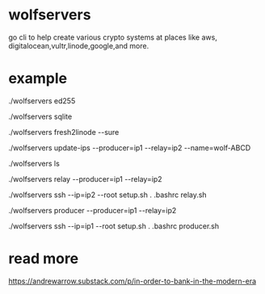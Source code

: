 # wolfservers
go cli to help create various crypto systems at places like aws,
digitalocean,vultr,linode,google,and more.

# example

./wolfservers ed255

./wolfservers sqlite

./wolfservers fresh2linode --sure

./wolfservers update-ips --producer=ip1 --relay=ip2 --name=wolf-ABCD

./wolfservers ls

./wolfservers relay --producer=ip1 --relay=ip2

./wolfservers ssh --ip=ip2 --root
setup.sh
. .bashrc
relay.sh

./wolfservers producer --producer=ip1 --relay=ip2

./wolfservers ssh --ip=ip1 --root
setup.sh
. .bashrc
producer.sh

# read more

https://andrewarrow.substack.com/p/in-order-to-bank-in-the-modern-era
